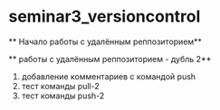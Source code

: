 # seminar3_versioncontrol

** Начало работы с удалённым реппозиторием**

** работы с удалённым реппозиторием - дубль 2**

1) добавление комментариев с командой push
2) тест команды pull-2
3) тест команды push-2
